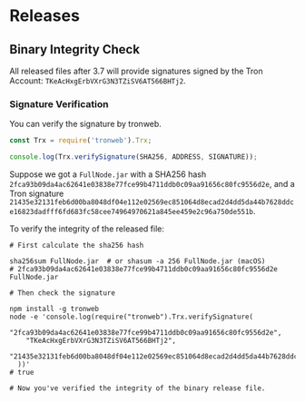 # Releases

## Binary Integrity Check

All released files after 3.7 will provide signatures signed by the Tron Account: `TKeAcHxgErbVXrG3N3TZiSV6AT566BHTj2`.

### Signature Verification

You can verify the signature by tronweb.

```js
const Trx = require('tronweb').Trx;

console.log(Trx.verifySignature(SHA256, ADDRESS, SIGNATURE));
```

Suppose we got a `FullNode.jar` with a SHA256 hash `2fca93b09da4ac62641e03838e77fce99b4711ddb0c09aa91656c80fc9556d2e`, and a Tron signature `21435e32131feb6d00ba8048df04e112e02569ec851064d8ecad2d4dd5da44b7628ddce16823dadfff6fd683fc58cee74964970621a845ee459e2c96a750de551b`.

To verify the integrity of the released file:

```shell
# First calculate the sha256 hash

sha256sum FullNode.jar  # or shasum -a 256 FullNode.jar (macOS)
# 2fca93b09da4ac62641e03838e77fce99b4711ddb0c09aa91656c80fc9556d2e  FullNode.jar

# Then check the signature

npm install -g tronweb
node -e 'console.log(require("tronweb").Trx.verifySignature(
    "2fca93b09da4ac62641e03838e77fce99b4711ddb0c09aa91656c80fc9556d2e",
    "TKeAcHxgErbVXrG3N3TZiSV6AT566BHTj2",
    "21435e32131feb6d00ba8048df04e112e02569ec851064d8ecad2d4dd5da44b7628ddce16823dadfff6fd683fc58cee74964970621a845ee459e2c96a750de551b"
  ))'
# true

# Now you've verified the integrity of the binary release file.
```
